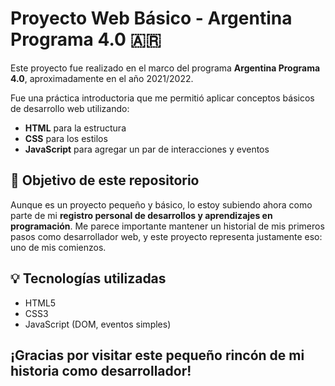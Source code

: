 # Proyecto Web Básico - Argentina Programa 4.0 🇦🇷

Este proyecto fue realizado en el marco del programa **Argentina Programa 4.0**, aproximadamente en el año 2021/2022.

Fue una práctica introductoria que me permitió aplicar conceptos básicos de desarrollo web utilizando:

- **HTML** para la estructura
- **CSS** para los estilos
- **JavaScript** para agregar un par de interacciones y eventos

## 🎯 Objetivo de este repositorio

Aunque es un proyecto pequeño y básico, lo estoy subiendo ahora como parte de mi **registro personal de desarrollos y aprendizajes en programación**. Me parece importante mantener un historial de mis primeros pasos como desarrollador web, y este proyecto representa justamente eso: uno de mis comienzos.

## 💡 Tecnologías utilizadas

- HTML5
- CSS3
- JavaScript (DOM, eventos simples)

## ¡Gracias por visitar este pequeño rincón de mi historia como desarrollador!

